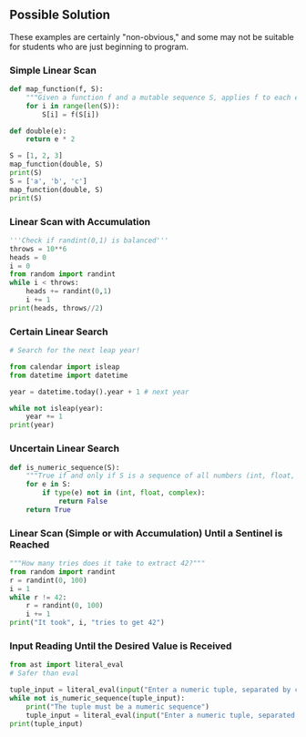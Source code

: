 ## Possible Solution
These examples are certainly "non-obvious," and some may not be suitable for students who are just beginning to program.

### Simple Linear Scan
```python
def map_function(f, S):
    """Given a function f and a mutable sequence S, applies f to each element of S."""
    for i in range(len(S)):
        S[i] = f(S[i])

def double(e):
    return e * 2

S = [1, 2, 3]
map_function(double, S)
print(S)
S = ['a', 'b', 'c']
map_function(double, S)
print(S)
```

### Linear Scan with Accumulation
```python
'''Check if randint(0,1) is balanced'''
throws = 10**6
heads = 0
i = 0
from random import randint
while i < throws:
    heads += randint(0,1)
    i += 1
print(heads, throws//2)
```

### Certain Linear Search
```python
# Search for the next leap year!

from calendar import isleap
from datetime import datetime

year = datetime.today().year + 1 # next year

while not isleap(year):
    year += 1
print(year)
```

### Uncertain Linear Search
```python
def is_numeric_sequence(S):
    """True if and only if S is a sequence of all numbers (int, float, complex)."""
    for e in S:
        if type(e) not in (int, float, complex):
            return False
    return True
```

### Linear Scan (Simple or with Accumulation) Until a Sentinel is Reached
```python
"""How many tries does it take to extract 42?"""
from random import randint
r = randint(0, 100)
i = 1
while r != 42:
    r = randint(0, 100)
    i += 1
print("It took", i, "tries to get 42")
```

### Input Reading Until the Desired Value is Received
```python
from ast import literal_eval
# Safer than eval

tuple_input = literal_eval(input("Enter a numeric tuple, separated by commas: "))
while not is_numeric_sequence(tuple_input):
    print("The tuple must be a numeric sequence")
    tuple_input = literal_eval(input("Enter a numeric tuple, separated by commas: "))
print(tuple_input)
```

